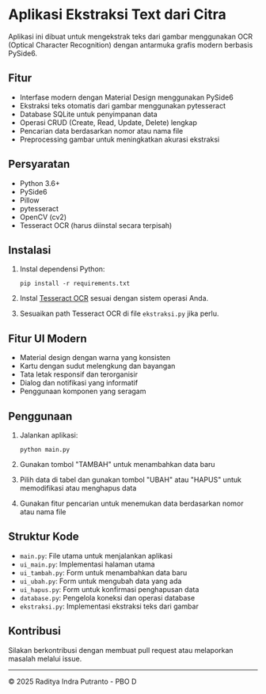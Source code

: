 # Aplikasi Ekstraksi Text dari Citra

Aplikasi ini dibuat untuk mengekstrak teks dari gambar menggunakan OCR (Optical Character Recognition) dengan antarmuka grafis modern berbasis PySide6.

## Fitur

- Interfase modern dengan Material Design menggunakan PySide6
- Ekstraksi teks otomatis dari gambar menggunakan pytesseract
- Database SQLite untuk penyimpanan data
- Operasi CRUD (Create, Read, Update, Delete) lengkap
- Pencarian data berdasarkan nomor atau nama file
- Preprocessing gambar untuk meningkatkan akurasi ekstraksi

## Persyaratan

- Python 3.6+
- PySide6
- Pillow
- pytesseract
- OpenCV (cv2)
- Tesseract OCR (harus diinstal secara terpisah)

## Instalasi

1. Instal dependensi Python:
   ```
   pip install -r requirements.txt
   ```

2. Instal [Tesseract OCR](https://github.com/tesseract-ocr/tesseract#installing-tesseract) sesuai dengan sistem operasi Anda.

3. Sesuaikan path Tesseract OCR di file `ekstraksi.py` jika perlu.

## Fitur UI Modern

- Material design dengan warna yang konsisten
- Kartu dengan sudut melengkung dan bayangan
- Tata letak responsif dan terorganisir
- Dialog dan notifikasi yang informatif
- Penggunaan komponen yang seragam

## Penggunaan

1. Jalankan aplikasi:
   ```
   python main.py
   ```

2. Gunakan tombol "TAMBAH" untuk menambahkan data baru
3. Pilih data di tabel dan gunakan tombol "UBAH" atau "HAPUS" untuk memodifikasi atau menghapus data
4. Gunakan fitur pencarian untuk menemukan data berdasarkan nomor atau nama file

## Struktur Kode

- `main.py`: File utama untuk menjalankan aplikasi
- `ui_main.py`: Implementasi halaman utama
- `ui_tambah.py`: Form untuk menambahkan data baru
- `ui_ubah.py`: Form untuk mengubah data yang ada
- `ui_hapus.py`: Form untuk konfirmasi penghapusan data
- `database.py`: Pengelola koneksi dan operasi database
- `ekstraksi.py`: Implementasi ekstraksi teks dari gambar

## Kontribusi

Silakan berkontribusi dengan membuat pull request atau melaporkan masalah melalui issue.

---

© 2025 Raditya Indra Putranto - PBO D 